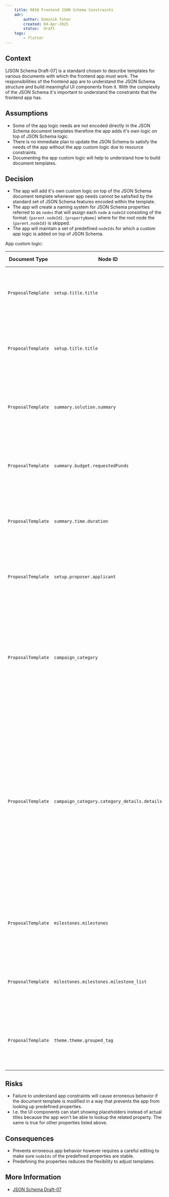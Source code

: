 ```yaml
---
    title: 0010 Frontend JSON Schema Constraints
    adr:
        author: Dominik Toton
        created: 04-Apr-2025
        status:  draft
    tags:
        - flutter
---
```


## Context

[JSON Schema Draft-07] is a standard chosen to describe templates for various documents with which
the frontend app must work. The responsibilities of the frontend app are to understand the JSON Schema
structure and build meaningful UI components from it. With the complexity of the JSON Schema it's important
to understand the constraints that the frontend app has.

## Assumptions

* Some of the app logic needs are not encoded directly in the JSON Schema document templates
 therefore the app adds it's own logic on top of JSON Schema logic.
* There is no immediate plan to update the JSON Schema to satisfy the needs of the app without the app
 custom logic due to resource constraints.
* Documenting the app custom logic will help to understand how to build document templates.

## Decision

* The app will add it's own custom logic on top of the JSON Schema document template whenever
 app needs cannot be satisfied by the standard set of JSON Schema features encoded within the template.
* The app will create a naming system for JSON Schema properties referred to as `nodes` that will
 assign each `node` a `nodeId` consisting of the format: `{parent.nodeId}.{propertyName}` where
 for the root node the `{parent.nodeId}` is skipped.
* The app will maintain a set of predefined `nodeIds` for which a custom app logic is added on top of JSON Schema.

App custom logic:

| Document Type         | Node ID           | Property Type | App Needs        |
|----------------|--------------------------|---------------|------------------|
| `ProposalTemplate` | `setup.title.title`        | `string` | Programmatically prefill the text in a `title` property. The app needs to programmatically lookup in the template the related property. |
| `ProposalTemplate` | `setup.title.title`        | `string` | Show the proposal title in the UI components. The app needs to programmatically lookup in the template the related property. |
| `ProposalTemplate` | `summary.solution.summary` | `string` | Show the proposal description in the UI components. The app needs to programmatically lookup in the template the related property. |
| `ProposalTemplate` | `summary.budget.requestedFunds` | `integer` | Show the requested funds in the UI components. The app needs to programmatically lookup in the template the related property. |
| `ProposalTemplate` | `summary.time.duration` | `integer` | Show the project duration in the UI components. The app needs to programmatically lookup in the template the related property. |
| `ProposalTemplate` | `setup.proposer.applicant` | `string` | Show the proposal author in the UI components. The app needs to programmatically lookup in the template the related property. |
| `ProposalTemplate` | `campaign_category` | `object` | App logic requires to show category information in the proposal builder but to hide it in the proposal viewer. The app needs to know which properties should not be rendered. This node and children nodes are excluded. |
| `ProposalTemplate` | `campaign_category.category_details.details` | `object` | Show selected category details in the proposal builder. When the app sees this `nodeId` it will override the standard property widget with a category widget that fetches data externally and doesn't use the template property to render itself. The template has no data about the category. The app must know which property is a category property to know where in the proposal builder to put the overridden category widget. |
| `ProposalTemplate` | `milestones.milestones` | `object` | Show the milestone count in the UI components. The app needs to programmatically lookup in the template the related property. |
| `ProposalTemplate` | `milestones.milestones.milestone_list` | `array` | Show the milestone count in the UI components. The app needs to programmatically lookup in the template the related property. |
| `ProposalTemplate` | `theme.theme.grouped_tag` | `object` | Show the proposal theme in the UI components. The app needs to programmatically lookup in the template the related property. |

## Risks

* Failure to understand app constraints will cause erroneous behavior if the document template
 is modified in a way that prevents the app from looking up predefined properties.
* I.e. the UI components can start showing placeholders instead of actual titles because
the app won't be able to lookup the related property. The same is true for other properties listed above.

## Consequences

* Prevents erroneous app behavior however requires a careful editing to make sure `nodeIds` of the
 predefined properties are stable.
* Predefining the properties reduces the flexibility to adjust templates.

## More Information

* [JSON Schema Draft-07](https://json-schema.org/draft-07)
